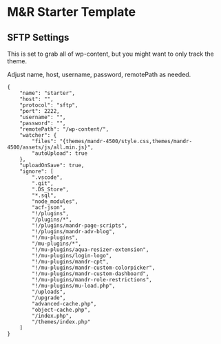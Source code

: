 # M&R Starter Template

## SFTP Settings
This is set to grab all of wp-content, but you might want to only track the theme.

Adjust name, host, username, password, remotePath as needed.

```
{
    "name": "starter",
    "host": "",
    "protocol": "sftp",
    "port": 2222,
    "username": "",
    "password": "",
    "remotePath": "/wp-content/",
    "watcher": {
        "files": "{themes/mandr-4500/style.css,themes/mandr-4500/assets/js/all.min.js}",
        "autoUpload": true
    },
    "uploadOnSave": true,
    "ignore": [
        ".vscode",
        ".git",
        ".DS_Store",
        "*.sql",
        "node_modules",
        "acf-json",
        "!/plugins",
        "/plugins/*",
        "!/plugins/mandr-page-scripts",
        "!/plugins/mandr-adv-blog",
        "!/mu-plugins",
        "/mu-plugins/*",
        "!/mu-plugins/aqua-resizer-extension",
        "!/mu-plugins/login-logo",
        "!/mu-plugins/mandr-cpt",
        "!/mu-plugins/mandr-custom-colorpicker",
        "!/mu-plugins/mandr-custom-dashboard",
        "!/mu-plugins/mandr-role-restrictions",
        "!/mu-plugins/mu-load.php",
        "/uploads",
        "/upgrade",
        "advanced-cache.php",
        "object-cache.php",
        "/index.php",
        "/themes/index.php"
    ]
}
```
